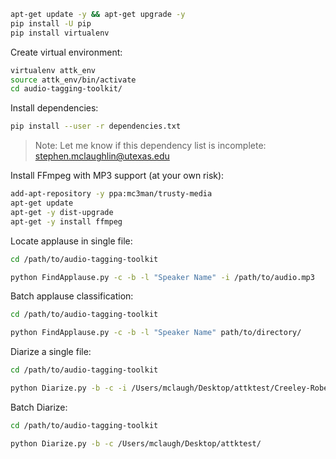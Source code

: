 ```bash
apt-get update -y && apt-get upgrade -y
pip install -U pip
pip install virtualenv
```



Create virtual environment:

```bash
virtualenv attk_env
source attk_env/bin/activate
cd audio-tagging-toolkit/
```





Install dependencies:

```bash
pip install --user -r dependencies.txt
```
>Note: Let me know if this dependency list is incomplete: stephen.mclaughlin@utexas.edu

Install FFmpeg with MP3 support (at your own risk):

```bash
add-apt-repository -y ppa:mc3man/trusty-media
apt-get update
apt-get -y dist-upgrade
apt-get -y install ffmpeg
```

Locate applause in single file:

```bash
cd /path/to/audio-tagging-toolkit

python FindApplause.py -c -b -l "Speaker Name" -i /path/to/audio.mp3
```

Batch applause classification:

```bash
cd /path/to/audio-tagging-toolkit

python FindApplause.py -c -b -l "Speaker Name" path/to/directory/
```

Diarize a single file:

```bash
cd /path/to/audio-tagging-toolkit

python Diarize.py -b -c -i /Users/mclaugh/Desktop/attktest/Creeley-Robert_33_A-Note_Rockdrill-2.mp3
```

Batch Diarize:

```bash
cd /path/to/audio-tagging-toolkit

python Diarize.py -b -c /Users/mclaugh/Desktop/attktest/
```